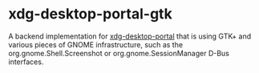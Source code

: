 # xdg-desktop-portal-gtk

A backend implementation for [xdg-desktop-portal](http://github.com/flatpak/xdg-desktop-portal)
that is using GTK+ and various pieces of GNOME infrastructure, such as the
org.gnome.Shell.Screenshot or org.gnome.SessionManager D-Bus interfaces.
